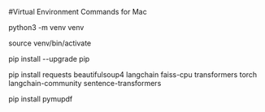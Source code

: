 #Virtual Environment Commands for Mac

python3 -m venv venv

source venv/bin/activate

pip install --upgrade pip

pip install requests beautifulsoup4 langchain faiss-cpu transformers torch langchain-community sentence-transformers

pip install pymupdf
